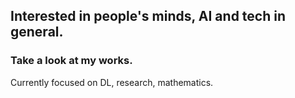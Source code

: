 ## Interested in people's minds, AI and tech in general. 
### Take a look at my works.
Currently focused on DL, research, mathematics.
